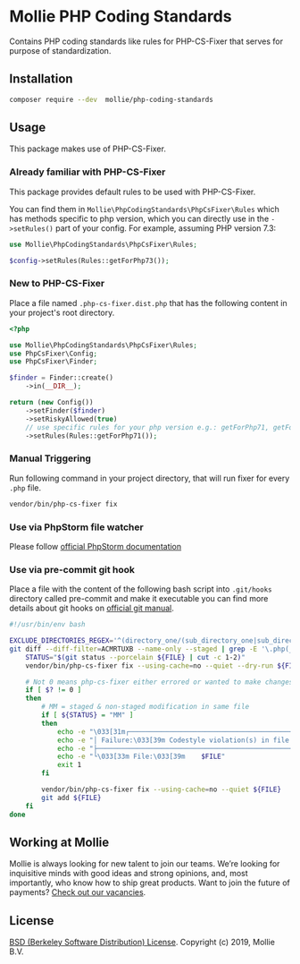 # Mollie PHP Coding Standards
Contains PHP coding standards like rules for PHP-CS-Fixer that serves for purpose of standardization.

## Installation
```bash
composer require --dev  mollie/php-coding-standards
```

## Usage
This package makes use of PHP-CS-Fixer.

### Already familiar with PHP-CS-Fixer

This package provides default rules to be used with PHP-CS-Fixer.

You can find them in `Mollie\PhpCodingStandards\PhpCsFixer\Rules` which has methods specific to php version,
which you can directly use in the `->setRules()` part of your config. For example, assuming PHP version 7.3:

```php
use Mollie\PhpCodingStandards\PhpCsFixer\Rules;

$config->setRules(Rules::getForPhp73());
``` 

### New to PHP-CS-Fixer

Place a file named `.php-cs-fixer.dist.php` that has the following content in your project's root directory.

```php
<?php 

use Mollie\PhpCodingStandards\PhpCsFixer\Rules;
use PhpCsFixer\Config;
use PhpCsFixer\Finder;

$finder = Finder::create()
    ->in(__DIR__);

return (new Config())
    ->setFinder($finder)
    ->setRiskyAllowed(true)
    // use specific rules for your php version e.g.: getForPhp71, getForPhp72, getForPhp73
    ->setRules(Rules::getForPhp71());
```

### Manual Triggering
Run following command in your project directory, that will run fixer for every `.php` file.
```bash
vendor/bin/php-cs-fixer fix
```

### Use via PhpStorm file watcher
Please follow [official PhpStorm documentation](https://www.jetbrains.com/help/phpstorm/using-php-cs-fixer.html#f21a70ca)

### Use via pre-commit git hook
Place a file with the content of the following bash script into `.git/hooks` directory called pre-commit and make it executable 
you can find more details about git hooks on [official git manual](https://git-scm.com/book/en/v2/Customizing-Git-Git-Hooks). 

```bash
#!/usr/bin/env bash

EXCLUDE_DIRECTORIES_REGEX='^(directory_one/(sub_directory_one|sub_directory_two)|directory_two)/.*'
git diff --diff-filter=ACMRTUXB --name-only --staged | grep -E '\.php(_cs\.dist)?$' | grep -vE $EXCLUDE_DIRECTORIES_REGEX |  while read FILE; do
    STATUS="$(git status --porcelain ${FILE} | cut -c 1-2)"
    vendor/bin/php-cs-fixer fix --using-cache=no --quiet --dry-run ${FILE}

    # Not 0 means php-cs-fixer either errored or wanted to make changes
    if [ $? != 0 ]
    then
        # MM = staged & non-staged modification in same file
        if [ ${STATUS} = "MM" ]
        then
            echo -e "\033[31m┌────────────────────────────────────────────────────────────────────────────────┐"
            echo -e "│ Failure:\033[39m Codestyle violation(s) in file with both staged and unstaged changes. \033[31m│"
            echo -e "├────────────────────────────────────────────────────────────────────────────────┘"
            echo -e "└\033[33m File:\033[39m    $FILE"
            exit 1
        fi

        vendor/bin/php-cs-fixer fix --using-cache=no --quiet ${FILE}
        git add ${FILE}
    fi
done
```

## Working at Mollie
Mollie is always looking for new talent to join our teams. We’re looking for inquisitive minds with good ideas and
strong opinions, and, most importantly, who know how to ship great products. Want to join the future of payments? 
[Check out our vacancies](https://jobs.mollie.com).

## License
[BSD (Berkeley Software Distribution) License](https://opensource.org/licenses/bsd-license.php).
Copyright (c) 2019, Mollie B.V.
